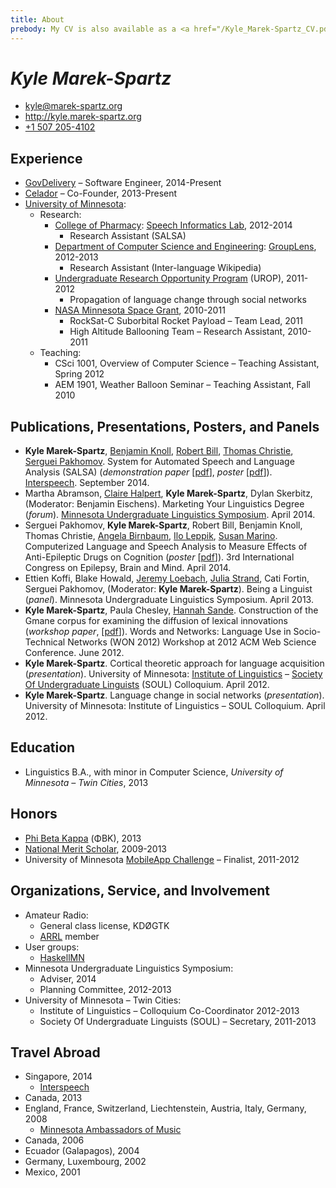 ```yaml
---
title: About
prebody: My CV is also available as a <a href="/Kyle_Marek-Spartz_CV.pdf">PDF</a>.
---
```


# ***Kyle Marek-Spartz***

- <kyle@marek-spartz.org>
- <http://kyle.marek-spartz.org>
- [+1 507 205-4102](tel:+1-507-205-4102)

## Experience

- [GovDelivery](http://www.govdelivery.com/) – Software Engineer, 2014-Present
- [Celador](http://www.celador.mn) – Co-Founder, 2013-Present
- [University of Minnesota](http://www.umn.edu/):
    - Research:
        - [College of Pharmacy](http://www.pharmacy.umn.edu/): [Speech Informatics Lab](http://rxinformatics.umn.edu/), 2012-2014
            - Research Assistant (SALSA)
        - [Department of Computer Science and Engineering](http://www.cs.umn.edu/index.php): [GroupLens](http://www.grouplens.org/), 2012-2013
            - Research Assistant (Inter-language Wikipedia)
        - [Undergraduate Research Opportunity Program](http://www.urop.umn.edu/) (UROP), 2011-2012
            - Propagation of language change through social networks
        - [NASA Minnesota Space Grant](http://www.aem.umn.edu/msgc/), 2010-2011
            - RockSat-C Suborbital Rocket Payload – Team Lead, 2011
            - High Altitude Ballooning Team – Research Assistant, 2010-2011
    - Teaching:
        - CSci 1001, Overview of Computer Science – Teaching Assistant, Spring 2012
        - AEM 1901, Weather Balloon Seminar – Teaching Assistant, Fall 2010


## Publications, Presentations, Posters, and Panels

- **Kyle Marek-Spartz**, [Benjamin Knoll](http://www.bmhi.umn.edu/ihi/research/nlpie/people/knoll/), [Robert Bill](http://www.bmhi.umn.edu/ihi/research/nlpie/people/bill/), [Thomas Christie](https://tom-christie.github.io/), [Serguei Pakhomov](http://www.tc.umn.edu/~pakh0002/homepage/). System for Automated Speech and Language Analysis (SALSA) (*demonstration paper* [[pdf](http://kyle.marek-spartz.org/publications/2014-interspeech-paper.pdf)], *poster* [[pdf](http://kyle.marek-spartz.org/publications/2014-interspeech-poster.pdf)]). [Interspeech](http://www.interspeech2014.org). September 2014.
- Martha Abramson, [Claire Halpert](http://www.tc.umn.edu/~halpert/), **Kyle Marek-Spartz**, Dylan Skerbitz, (Moderator: Benjamin Eischens). Marketing Your Linguistics Degree (*forum*). [Minnesota Undergraduate Linguistics Symposium](http://linguistics.mn). April 2014.
- Serguei Pakhomov, **Kyle Marek-Spartz**, Robert Bill, Benjamin Knoll, Thomas Christie, [Angela Birnbaum](http://www.pharmacy.umn.edu/faculty/birnbaum_angela/), [Ilo Leppik](http://www.pharmacy.umn.edu/faculty/leppik_ilo/), [Susan Marino](http://www.pharmacy.umn.edu/faculty/marino_susan/). Computerized Language and Speech Analysis to Measure Effects of Anti-Epileptic Drugs on Cognition (*poster* [[pdf](http://kyle.marek-spartz.org/publications/2014-epilepsy-poster.pdf)]). 3rd International Congress on Epilepsy, Brain and Mind. April 2014.
- Ettien Koffi, Blake Howald, [Jeremy Loebach](http://wp.stolaf.edu/psych/jeremy-loebach/), [Julia Strand](https://apps.carleton.edu/curricular/psyc/jstrand/), Cati Fortin, Serguei Pakhomov, (Moderator: **Kyle Marek-Spartz**). Being a Linguist (*panel*). Minnesota Undergraduate Linguistics Symposium. April 2013.
- **Kyle Marek-Spartz**, Paula Chesley, [Hannah Sande](http://linguistics.berkeley.edu/~hsande/). Construction of the Gmane corpus for examining the diffusion of lexical innovations (*workshop paper*,  [[pdf](http://kyle.marek-spartz.org/publications/WON2012_Marek-Spartz_Chesley_Sande_Gmane.pdf)]). Words and Networks: Language Use in Socio-Technical Networks (WON 2012) Workshop at 2012 ACM Web Science Conference. June 2012.
- **Kyle Marek-Spartz**. Cortical theoretic approach for language acquisition (*presentation*). University of Minnesota: [Institute of Linguistics](http://linguistics.umn.edu/) – [Society Of Undergraduate Linguists](http://www.soulumn.org) (SOUL) Colloquium. April 2012.
- **Kyle Marek-Spartz**. Language change in social networks (*presentation*). University of Minnesota: Institute of Linguistics – SOUL Colloquium. April 2012.


## Education

- Linguistics B.A., with minor in Computer Science, *University of Minnesota – Twin Cities*, 2013


## Honors

- [Phi Beta Kappa](https://www.pbk.org) (ΦBK), 2013
- [National Merit Scholar](http://www.nationalmerit.org/), 2009-2013
- University of Minnesota [MobileApp Challenge](https://sites.google.com/a/umn.edu/university-of-minnesota-mobile-app-challenge/home) – Finalist, 2011-2012


## Organizations, Service, and Involvement

- Amateur Radio:
    - General class license, KDØGTK
    - [ARRL](http://www.arrl.org/) member
- User groups:
    - [HaskellMN](http://www.haskell.mn)
- Minnesota Undergraduate Linguistics Symposium:
    - Adviser, 2014
    - Planning Committee, 2012-2013
- University of Minnesota – Twin Cities:
    - Institute of Linguistics – Colloquium Co-Coordinator 2012-2013
    - Society Of Undergraduate Linguists (SOUL) – Secretary, 2011-2013


## Travel Abroad

- Singapore, 2014
    - [Interspeech](http://www.interspeech2014.org)
- Canada, 2013
- England, France, Switzerland, Liechtenstein, Austria, Italy, Germany, 2008
    - [Minnesota Ambassadors of Music](http://www.voyageursinternational.com)
- Canada, 2006
- Ecuador (Galapagos), 2004
- Germany, Luxembourg, 2002
- Mexico, 2001
